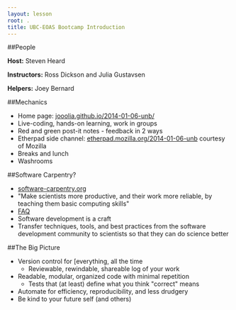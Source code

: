 ```yaml
---
layout: lesson
root: .
title: UBC-EOAS Bootcamp Introduction
---
```


##People

**Host:** Steven Heard

**Instructors:** Ross Dickson and Julia Gustavsen

**Helpers:** Joey Bernard


##Mechanics

* Home page: [jooolia.github.io/2014-01-06-unb/](http://jooolia.github.io/2014-01-06-unb/)
* Live-coding, hands-on learning, work in groups
* Red and green post-it notes - feedback in 2 ways
* Etherpad side channel: [etherpad.mozilla.org/2014-01-06-unb](https://etherpad.mozilla.org/2014-01-06-unb) courtesy of Mozilla
* Breaks and lunch
* Washrooms


##Software Carpentry?

* [software-carpentry.org](http://software-carpentry.org/)
* "Make scientists more productive, and their work more reliable, by teaching them basic computing skills"
* [FAQ](http://software-carpentry.org/faq.html)
* Software development is a craft
* Transfer techniques, tools, and best practices from the software development community to scientists so that they can do science better

##The Big Picture

* Version control for [everything, all the time
  * Reviewable, rewindable, shareable log of your work
* Readable, modular, organized code with minimal repetition
  * Tests that (at least) define what you think "correct" means
* Automate for efficiency, reproducibility, and less drudgery
* Be kind to your future self (and others)


